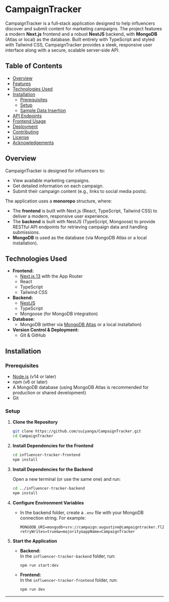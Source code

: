 # CampaignTracker

CampaignTracker is a full‑stack application designed to help influencers discover and submit content for marketing campaigns. The project features a modern **Next.js** frontend and a robust **NestJS** backend, with **MongoDB** (Atlas or local) as the database. Built entirely with TypeScript and styled with Tailwind CSS, CampaignTracker provides a sleek, responsive user interface along with a secure, scalable server‑side API.

## Table of Contents

- [Overview](#overview)
- [Features](#features)
- [Technologies Used](#technologies-used)
- [Installation](#installation)
  - [Prerequisites](#prerequisites)
  - [Setup](#setup)
  - [Sample Data Insertion](#sample-data-insertion)
- [API Endpoints](#api-endpoints)
- [Frontend Usage](#frontend-usage)
- [Deployment](#deployment)
- [Contributing](#contributing)
- [License](#license)
- [Acknowledgements](#acknowledgements)

## Overview

CampaignTracker is designed for influencers to:
- View available marketing campaigns.
- Get detailed information on each campaign.
- Submit their campaign content (e.g., links to social media posts).

The application uses a **monorepo** structure, where:
- The **frontend** is built with Next.js (React, TypeScript, Tailwind CSS) to deliver a modern, responsive user experience.
- The **backend** is built with NestJS (TypeScript, Mongoose) to provide RESTful API endpoints for retrieving campaign data and handling submissions.
- **MongoDB** is used as the database (via MongoDB Atlas or a local installation).

## Technologies Used

- **Frontend:**
  - [Next.js 13](https://nextjs.org/) with the App Router
  - React
  - TypeScript
  - Tailwind CSS
- **Backend:**
  - [NestJS](https://nestjs.com/)
  - TypeScript
  - Mongoose (for MongoDB integration)
- **Database:**
  - MongoDB (either via [MongoDB Atlas](https://www.mongodb.com/cloud/atlas) or a local installation)
- **Version Control & Deployment:**
  - Git & GitHub

## Installation

### Prerequisites

- [Node.js](https://nodejs.org/) (v14 or later)
- npm (v6 or later)
- A MongoDB database (using MongoDB Atlas is recommended for production or shared development)
- Git


### Setup

1. **Clone the Repository**

   ```bash
   git clone https://github.com/suiyanga/CampaignTracker.git
   cd CampaignTracker
   ```

2. **Install Dependencies for the Frontend**

   ```bash
   cd influencer-tracker-frontend
   npm install
   ```

3. **Install Dependencies for the Backend**

   Open a new terminal (or use the same one) and run:

   ```bash
   cd ../influencer-tracker-backend
   npm install
   ```

4. **Configure Environment Variables**

   - In the backend folder, create a `.env` file with your MongoDB connection string. For example:

     ```env
     MONGODB_URI=mongodb+srv://campaign:augustine@campaigntracker.fl2pz.mongodb.net/InfluencerTracker?retryWrites=true&w=majority&appName=CampaignTracker
     ```

5. **Start the Application**

   - **Backend:**  
     In the `influencer-tracker-backend` folder, run:
     ```bash
     npm run start:dev
     ```
   - **Frontend:**  
     In the `influencer-tracker-frontend` folder, run:
     ```bash
     npm run dev
     ```

---
